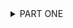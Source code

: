<details>
	<summary>PART ONE</summary>
	<p>
Lately, every time A ascended, she felt on the verge of passing out. About two meters from the surface, she’d find herself needing to grasp onto the inflater nozzle of her BCD in order to remind her body of the task at hand. The water would squeeze her, the churning, womb-like sounds surrounding her, disorienting her. The sun, filtered by the water into individual rays, would hit her like a spotlight, making her shield her eyes even as she felt herself hungrily drawing toward it.</p>
	
<p>And now she finds herself on the surface, back in her right mind, back on solid ground, which is in fact the choppy surface of the water. The sun steady, the physics standard. Escaped. Just a weird sensation was all.</p>

Ever since she was a beginner diver, she’d felt a whiff of this sensation, but in the past few weeks it’s become stronger every dive. Glancing around to make sure her team is well, she actually wonders—if she were to let herself go on autopilot during ascension, allow her mind wander even just a bit, would she make it? Or would she pass out, sink to the bottom, die immediately, even before her colleagues could swim down to rescue her. 

*What an unscientific thought*. Likely she was becoming dizzy as a result of a slight physiological malfunction. An inner ear issue. Or maybe it was simply that this feeling mimicked the chemicals of not wanting to wake up from a good dream—it was so peaceful under there after all, so cozy, meditative. Your mind couldn’t be scattered—the water directed your focus, plied your attention toward what it wanted to show you.

“My god, I know how you feel,” her colleague, E, tells her as they unsuit back on the boat. E grunts as her tank clinks into its holder. “Sometimes I just don’t want to leave that world.” 

“Maybe that’s all it is,” A replies, but still she can’t explain why the sensation is getting stronger, or—could she say—worse?

—
	
Two hours later she is entering today’s data into the Thai governmental database. She and her team of interns had completed a fish survey and noted this bounty: forty-five butterfly fish, nine bream, five parrot fish, three angel fish, twenty-five wrasse, forty-five cardinal fish, and one soap fish. Still much fewer snapper than she’d like to be seeing, but the other fishes were doing well.

E types away beside her, probably messaging with some prospective intern or resident, an eager undergraduate or beleaguered graduate student, desperately looking for a suitable site to host them, an exciting Southeast Asian experience that would allow them to flex their new research skills.  A storm has rolled in. A’s nostrils are alerted to a metallic smell as large raindrops begin to fire away on the roof as if they mean to put a hole in it. A feels as if the space has become smaller, as if the world would be happy to do them in.

A leans her forehead on her hand, rubs her temples. “I’ve got a bit of a headache now,” she says. Her colleague turns toward her, frowns. 
	
“Take a paracetemol,” E says and, sighing, turns back to her computer. Then she groans. “This student wants to bring his girlfriend. But she’s not going to do any research. She just wants to hangout. She won’t take up another bed, he says. I don’t see why she has to pay.” She rolls her eyes.

A gets up and heads to the kitchen to get a drink of water. On her fourth step, a curtain comes over her vision and all she can see is black. “I’m going blind,” she says as she collapses to the floor.

aWhen she wakes up, E is standing over her. Her face looks old, and the geometry of her face evokes an ancient math. A is sure, then, that there have been hundreds of people throughout human history that looked exactly like E.

And then she feels her heart beating, faster than it should be beating. Her breath is deep and rapid at the same time, as if she can’t get enough air. But her breath moves in and out, her heart is beating, and she can see. 

“I’m okay,” she says.

“My god, what is wrong with you?” E yells, her Russian accent really coming out now. “Do you want me to call an ambulance?”

“No, no,” she says. “I just stood up too fast I think. Something going a little off with my circulation lately, maybe my blood pressure.”

Maybe I’m fucking pregnant, she thinks. *Fucking pregnant, that’s a funny phrase.* 
“Dude, go home,” E says. “Take the day off.”

“But new students are coming, I have to orient them.” 

“Honey, take some time *off*.” 

—

A couple hours later A is in her house, in her bed, behind the mosquito net. Her headache has faded and she feels fine. The storm has passed away, leaving behind thin, shifting, planes of air. She’s reading a dense book about water and how to interpret it. She’s enjoying the language, but can’t process much meaning from it. She puts the book down and looks at her nightstand. Two pregnancy tests rest there, staring up at her with two all-white eyes. No results. *How is this possible?

Pregnancy was unlikely, as she and her various partners on the island always used condoms, but you never knew. So she could understand a positive result and she could understand a negative result but a non-result was perplexing to say the least. Two different tests from two different companies. 
*Just a little low on iron from my last period. Something, something like that.* 

It is barely five o clock. A breeze blows in and a rodent scampers across her roof. The cicadas are quieting down to a low, tired, scratching, only needing to cool themselves down a little in this breezy landscape. 
	
>“We will look at water as the subject. Mammals and insects are interesting, but they will only earn their place in this book to the 
extent that they can explain the behavior, the signs and symbols of water.”

She puts the book down and falls asleep. She sleeps 12 hours. At 5 am a gecko lands on the wall of her bungalow just outside her head and calls out, loud and clear, “unh unh, unh unh, unh unh,” and she jolts awake, thinking the gecko is in her bed, that someone put it in her bed to wake it up, but there’s no one in her house, not even a gecko. 

She can’t believe she slept 12 hours.

*Maybe I am fucking pregnant.*

Suddenly she feels tough and lichenous, tucked away inside herself from whatever might be happening outside.

—

On her motorbike drive to work, a rabid dog lunges toward her, causing her to swerve sharply. After driving off a safe distance, she stops and looks back at it. It lies in the middle of the road, sunning.

She gets to the lab before E and spends a quiet morning drinking coffee and looking over the data. The coral bleaching is getting worse and what to do, what to do about that. 50% bleached already and it’s only the beginning of the hot season. At some point in her meager little life, she’d decided that the best thing she could do was have this field station and report the data. Tell the authorities. Alert people in power. Bolster the science, strengthen the argument. Not shut up. Perhaps she should do more. 

E enters the room with a clanging of bags and various attachments. Her helmet, which is attached to her arm, falls off and rolls toward A. 

Her eyes go wide and she feigns anger. “My god, what are you doing here?”

“What do you mean?” A says. 

“I thought you’d take the day off.” 

“Oh I’m fine,” she says. 

—

Two hours later they’re diving again. Today, perhaps out of E’s concern, it’s been determined that A will be divemaster for two of the more experienced students. That way, they can cover some of the more routine data gathering and A can be free to focus on her pet research project, which tests whether smaller solitary corals are less resistant to bleaching than larger solitary corals.  

Another group lays out the transects while the three of them hang out and look at coral. She breathes out and sinks closer in to some branching coral, the home of twenty or so baby white and yellow butterfly fish, who dart in and out like bees. She wishes she were doing a fish survey so that these lovely, tiny fish could be counted. If only their presence could be felt, could matter in the world. But probably they don’t care either way, probably that doesn’t matter to them. 

Now it’s time to go and she motions to the students to go ahead of her. With their underwater camera they take a picture of the transect measuring tape every 50 cm. Back at the lab they will need to go through every one of these 300 pictures and identify the coral just to the left of the transect. She removes her underwater slate from her BCD pocket and begins counting. Everything is slow, deliberate, meditative. She breathes slowly. It’s arduous counting all the solitary corals—there are so many. The students’ frog kicks are too frequent, they are going too fast—almost out of her sight now. No matter, they are safe and experienced. She finishes her survey and meets them at the end of the third transact right at the 60 minute mark. Together they reel up the transacts, spiders assuming the thread of their web back into their abdomens. She directs one of the students to take the transect bag and hook it to her kit. The three of them look at each other in the eyes and A makes the hand signal for “let’s ascend”—a thumb’s up. 
	
She doesn’t think about the strange sensation. She’s thinking about the data she gathered and about what conclusions she might begin to draw. Slowly, slowly she swims up, not even needing to think moving her feet, just willing herself up. And then, at three meters from the surface, once again, it hits.

—

The pressure is more intense this time, the movements of the water like a thousand little flies distracting her attention. The light hits and she feels the heat of the sunrays on her body. The rays form a cone, which twists around her, and she is an unwilling dancer, moving her limbs oddly, floating six inches above the ground in the middle of the stage. 

And then she is elsewhere. Her face is naked—no regulator. She feels sand in her nose and on her lips. She sputters, rubs her nose with her index and thumb, sticks out her tongue. Opens her eyes. She’s on the beach. Or a beach, rather. She doesn’t recognize the topography of this beach, with its thick forest, its meters of white sand. All the beaches on her island are short, with sparse, low vegetation a few pieces of trash strewn about. This beach is pristine. A breeze tumbles down the white sand, unobstructed by a single other person. She is alone.
</details></script>
